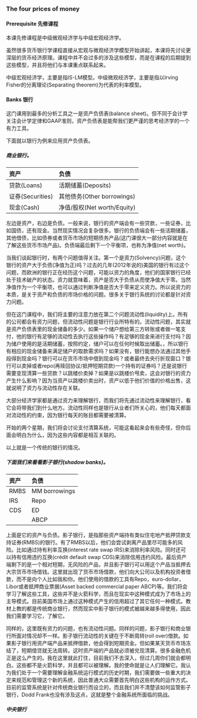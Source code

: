 ### The four prices of money
#### Prerequisite 先修课程

本课先修课程是中级微观经济学与中级宏观经济学。

虽然很多货币银行学课程直接从宏观与微观经济学模型开始讲起，本课将先讨论更深层的货币经济原理。课程中并不会过多的涉及这些模型，而是在课程的后期提到这些模型，并且将他们与本课重点联系起来。

中级宏观经济学，主要是指IS-LM模型。中级微观经济学，主要是指以Irving Fisher的分离理论(Separating theorem)为代表的利率模型。


#### Banks 银行

这门课用到最多的分析工具之一是资产负债表(balance sheet)。但不同于会计学关注会计学定律和GAAP准则，资产负债表是能帮我们更严谨的思考经济学的一个有力工具。

下面就以银行为例来应用资产负债表。

##### 商业银行。

|资产 |负债 |
|:--------------|:--------------|
|贷款(Loans) |活期储蓄(Deposits) |
|证券(Securities) |其他债务(Other borrowings) |
|现金(Cash) |净值/股权(Net worth/Equity) |


左边是资产，右边是负债。一般来说，银行的资产端会有一些贷款，一些证券，比如国债，还有现金。当然现实情况会复杂很多。银行的负债端会有一些活期储蓄，其他借债，比如债券或者货币市场的短期债务产品(这门课很大一部分内容就是在了解这些货币市场产品)。负债端最后剩下一个平衡项，也称为净值(net worth)。

当我们谈起银行时，有两个问题值得关注。第一个是资力(Solvency)问题，这个银行的资产大于负债(净值为正)吗？过去的几年(2012年说的)美国的银行有过这个问题，而欧洲的银行正在经历这个问题，可能以资力的角度，他们的国家银行已经处于技术破产的状态。资力就意味着，资产是否大于负债从而使净值大于零。当然净值作为一个平衡项，也可以通过判断净值是否大于零来定义资力。所以说资力的本质，是关于资产和负债的市场价格的问题。很多关于银行系统的讨论都是针对资力问题。

但在这门课程中，我们将主要的注意力放在第二个问题流动性(liquidity)上。所有的公司都会有资力问题，但流动性问题是银行行业所特有的。流动性问题，其实就是资产负债表里的现金储备的多少。如果一个储户想给第三方转账或者做一笔支付，他的银行有足够的流动性去执行这些操作吗？有足够的现金来进行支付吗？因为储户使用的是活期储蓄，按照约定，储户可以在任何时候取出储蓄。，所以银行有相应的现金储备来满足储户的取款需求吗？如果没有，银行能想办法通过其他手段得到现金吗？银行可以在货币市场中借到现金吗？或者最终去央行折现窗口？银行可以卖掉或者repo(再赎回协议/抵押短期贷款)一个持有的证券吗？还是说银行需要变现清算一些贷款？以跳楼价卖掉？如果是以跳楼价甩卖，这会对银行的资力产生什么影响？因为当资产以跳楼价卖出时，资产以低于他们价值的价格出售，这就说明了资力与流动性存在关联。

大部分经济学家都是通过资力来理解银行，而我们将先通过流动性来理解银行，看它会将带我们到什么地方。流动性同样也是银行从业者们所关心的，他们每天都面对流动性的约束，因为银行每天的账目都需要被清算。

开始的两个星期，我们将会讨论支付清算系统，可能这看起来会有些奇怪，但你后面会明白为什么，因为这些内容都是相互关联的。

以上就是一个传统的银行的情况。


##### 下面我们来看看影子银行(shadow banks)。

|资产 |负债 |
|:-----------------|:------------|
|RMBS |MM borrowings |
|IRS |Repo |
|CDS |ED |
|   | ABCP |

上面是它的资产与负债。影子银行，是指那些资产端持有类似住宅地产抵押贷款支持证券(RMBS)的银行。有了RMBS以后，他们会尝试剥离产品里尽可能多的风险。比如通过持有利率互换(interest rate swap IRS)来消除利率风险。同时还可以持有信用违约互换(crédit default swap CDS)来消除信用违约风险。最后资产端剩下的是一个相对短期，无风险的产品，并且影子银行可以用这个产品当抵押去大宗货币市场借钱。这里就出现了货币市场借款，他们向大公司以及机构投资者借款，而不是向个人比如我和你。他们使用的借款的工具有Repo，euro-dollar，Libor或者抵押商业票据(Asset backed commercial paper ABCP)等。我们将会学习了解这些工具，这些并不是火箭科学，而且在现实中这种模式成为了市场上的主导模式。目前美国市场上通过这种模式产生的信用超过了其它任何一种模式。教材上教的都是传统商业银行，然而现实中影子银行的模式被越来越多得使用，因此我们需要学习它，了解它。

同样的，这里既有资力的问题，也有流动性问题。同样的问题，影子银行和商业银行所面对情况却不一样。影子银行流动性的关键在于不断周转(roll over)借款。如果影子银行用资产端产品来抵押借款，他会得到短期资金。但如果某天货币市场冻结了，短期借贷就无法周转。这时资产端的产品就必须被兑现清算。很多金融危机正是这么产生的。我在这里就此打住，目前我们不去深入，但过几周你们就会都明白。这些都不是火箭科学，并且都可以被理解。我的使命就是让人们理解它。我认为我们处于一个需要理解金融系统运行模式的历史时期，我们需要做一些重大的决定来规范和管理这个新的系统，因此普通大众需要首先明白这些机构的运作方式。目前的监管系统是针对传统商业银行而设立的，而且我们并不清楚该如何监管影子银行，Dodd Frank也没有涉及这点，这就是整个金融系统所面临的挑战。


##### 中央银行



